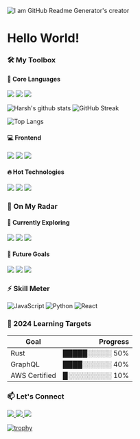 ![I am GitHub Readme Generator's creator](https://arturssmirnovs.github.io/github-profile-readme-generator/images/banner.png)
# Hello World!

### 🛠️ My Toolbox

#### 🚀 Core Languages
<p align="left">
  <img src="https://img.shields.io/badge/JavaScript-F7DF1E?style=for-the-badge&logo=javascript&logoColor=black" />
  <img src="https://img.shields.io/badge/TypeScript-3178C6?style=for-the-badge&logo=typescript&logoColor=white" />
  <img src="https://img.shields.io/badge/Python-3776AB?style=for-the-badge&logo=python&logoColor=white" />
</p>


![Harsh's github stats](https://github-readme-stats.vercel.app/api?username=0D4YCY&hide=["issues"]&show_icons=true)
![GitHub Streak](https://github-readme-streak-stats.herokuapp.com/?user=0D4YCY&theme=dark&bg_color=0d1116&title_color=ce09ec&text_color=a4aacb&icon_color=007ec6)

![Top Langs](https://github-readme-stats.vercel.app/api/top-langs/?username=0D4YCY&hide_progress=true)


#### 💻 Frontend
<p align="left">
  <img src="https://img.shields.io/badge/React-20232A?style=for-the-badge&logo=react&logoColor=61DAFB" />
  <img src="https://img.shields.io/badge/Angular-DD0031?style=for-the-badge&logo=angular&logoColor=white" />
  <img src="https://img.shields.io/badge/Tailwind_CSS-38B2AC?style=for-the-badge&logo=tailwind-css&logoColor=white" />
</p>

#### 🔥 Hot Technologies
<p align="left">
  <img src="https://img.shields.io/badge/Node.js-339933?style=for-the-badge&logo=nodedotjs&logoColor=white" />
  <img src="https://img.shields.io/badge/Docker-2496ED?style=for-the-badge&logo=docker&logoColor=white" />
  <img src="https://img.shields.io/badge/Three.js-000000?style=for-the-badge&logo=three.js&logoColor=white" />
</p>


### 🌈 On My Radar

#### 🧠 Currently Exploring
<p align="left">
  <img src="https://img.shields.io/badge/Rust-000000?style=for-the-badge&logo=rust&logoColor=white" />
  <img src="https://img.shields.io/badge/Go-00ADD8?style=for-the-badge&logo=go&logoColor=white" />
  <img src="https://img.shields.io/badge/Svelte-FF3E00?style=for-the-badge&logo=svelte&logoColor=white" />
</p>

#### 🔭 Future Goals
<p align="left">
  <img src="https://img.shields.io/badge/AI/ML-FF6F00?style=for-the-badge&logo=tensorflow&logoColor=white" />
  <img src="https://img.shields.io/badge/Blockchain-121D33?style=for-the-badge&logo=ethereum&logoColor=white" />
  <img src="https://img.shields.io/badge/Web3-F16822?style=for-the-badge&logo=web3.js&logoColor=white" />
</p>

### ⚡ Skill Meter

![JavaScript](https://img.shields.io/badge/JavaScript-90%25-yellow?style=flat-square)
![Python](https://img.shields.io/badge/Python-75%25-blue?style=flat-square)
![React](https://img.shields.io/badge/React-85%25-61DAFB?style=flat-square)

### 🎯 2024 Learning Targets

| Goal          | Progress      |
|---------------|--------------:|
| Rust          | █████░░░░░ 50% |
| GraphQL       | ████░░░░░░ 40% |
| AWS Certified | █░░░░░░░░░ 10% |


### 📫 Let's Connect

<p align="left">
  <a href="https://twitter.com/yourhandle">
    <img src="https://img.shields.io/badge/Twitter-1DA1F2?style=for-the-badge&logo=twitter&logoColor=white" />
  </a>
  <a href="https://linkedin.com/in/yourprofile">
    <img src="https://img.shields.io/badge/LinkedIn-0077B5?style=for-the-badge&logo=linkedin&logoColor=white" />
  </a>
  <a href="https://dev.to/yourprofile">
    <img src="https://img.shields.io/badge/dev.to-0A0A0A?style=for-the-badge&logo=dev.to&logoColor=white" />
  </a>
</p>

[![trophy](https://github-profile-trophy.vercel.app/?username=zhenye-na&theme=nord&column=10)](https://github.com/ryo-ma/github-profile-trophy)
